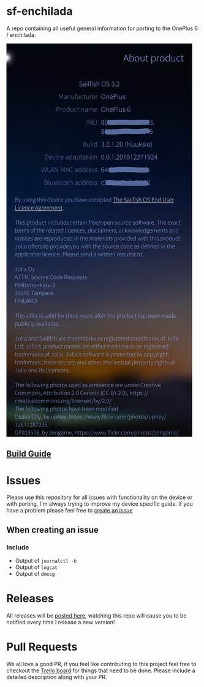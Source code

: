 # sf-enchilada

A repo containing all useful general information for porting to the OnePlus 6 / enchilada.

![about](images/about.png)
## [Build Guide](building.md)

# Issues

Please use this repository for all issues with functionality on the device or with porting, I'm always trying to improve my device specific guide. If you have a problem please feel free to [create an issue](https://github.com/sailfish-oneplus6/sf-enchilada/issues/new)

## When creating an issue

### Include

* Output of `journalctl -b`
* Output of `logcat`
* Output of `dmesg`

# Releases

All releases will be [posted here](https://github.com/sailfish-oneplus6/sf-enchilada/releases), watching this repo will cause you to be notified every time I release a new version!

# Pull Requests

We all love a good PR, if you feel like contributing to this project feel free to checkout the [Trello board](https://trello.com/b/xHiboUsv/sfos-enchilada) for things that need to be done.
Please include a detailed description along with your PR.
